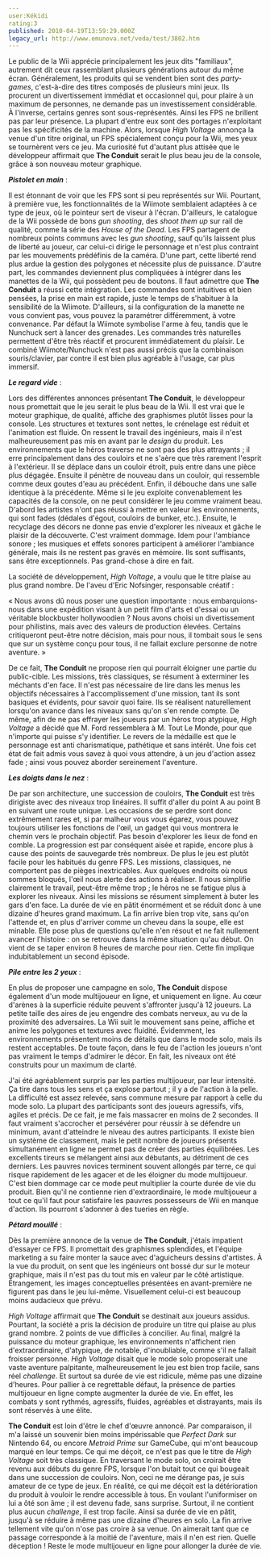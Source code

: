 ```yaml
---
user:Kékidi
rating:3
published: 2010-04-19T13:59:29.000Z
legacy_url: http://www.emunova.net/veda/test/3802.htm
---
```

Le public de la Wii apprécie principalement les jeux dits "familiaux", autrement dit ceux rassemblant plusieurs générations autour du même écran. Généralement, les produits qui se vendent bien sont des _party-games_, c'est-à-dire des titres composés de plusieurs mini jeux. Ils procurent un divertissement immédiat et occasionnel qui, pour plaire à un maximum de personnes, ne demande pas un investissement considérable. À l'inverse, certains genres sont sous-représentés. Ainsi les FPS ne brillent pas par leur présence. La plupart d'entre eux sont des portages n'exploitant pas les spécificités de la machine. Alors, lorsque _High Voltage_ annonça la venue d'un titre original, un FPS spécialement conçu pour la Wii, mes yeux se tournèrent vers ce jeu. Ma curiosité fut d'autant plus attisée que le développeur affirmait que **The Conduit** serait le plus beau jeu de la console, grâce à son nouveau moteur graphique.  

  

_**Pistolet en main**_ :  

Il est étonnant de voir que les FPS sont si peu représentés sur Wii. Pourtant, à première vue, les fonctionnalités de la Wiimote semblaient adaptées à ce type de jeux, où le pointeur sert de viseur à l'écran. D'ailleurs, le catalogue de la Wii possède de bons _gun shooting_, des _shoot them up_ sur rail de qualité, comme la série des _House of the Dead_. Les FPS partagent de nombreux points communs avec les _gun shooting_, sauf qu'ils laissent plus de liberté au joueur, car celui-ci dirige le personnage et n'est plus contraint par les mouvements prédéfinis de la caméra. D'une part, cette liberté rend plus ardue la gestion des polygones et nécessite plus de puissance. D'autre part, les commandes deviennent plus compliquées à intégrer dans les manettes de la Wii, qui possèdent peu de boutons. Il faut admettre que **The Conduit** a réussi cette intégration. Les commandes sont intuitives et bien pensées, la prise en main est rapide, juste le temps de s'habituer à la sensibilité de la Wiimote. D'ailleurs, si la configuration de la manette ne vous convient pas, vous pouvez la paramétrer différemment, à votre convenance. Par défaut la Wiimote symbolise l'arme à feu, tandis que le Nunchuck sert à lancer des grenades. Les commandes très naturelles permettent d'être très réactif et procurent immédiatement du plaisir. Le combiné Wiimote/Nunchuck n'est pas aussi précis que la combinaison souris/clavier, par contre il est bien plus agréable à l'usage, car plus immersif.  

  

_**Le regard vide**_ :  

Lors des différentes annonces présentant **The Conduit**, le développeur nous promettait que le jeu serait le plus beau de la Wii. Il est vrai que le moteur graphique, de qualité, affiche des graphismes plutôt lisses pour la console. Les structures et textures sont nettes, le crénelage est réduit et l'animation est fluide. On ressent le travail des ingénieurs, mais il n'est malheureusement pas mis en avant par le _design_ du produit. Les environnements que le héros traverse ne sont pas des plus attrayants ; il erre principalement dans des couloirs et ne s'aère que très rarement l'esprit à l'extérieur. Il se déplace dans un couloir étroit, puis entre dans une pièce plus dégagée. Ensuite il pénètre de nouveau dans un couloir, qui ressemble comme deux goutes d'eau au précédent. Enfin, il débouche dans une salle identique à la précédente. Même si le jeu exploite convenablement les capacités de la console, on ne peut considérer le jeu comme vraiment beau. D'abord les artistes n'ont pas réussi à mettre en valeur les environnements, qui sont fades (dédales d'égout, couloirs de bunker, etc.). Ensuite, le recyclage des décors ne donne pas envie d'explorer les niveaux et gâche le plaisir de la découverte. C'est vraiment dommage. Idem pour l'ambiance sonore ; les musiques et effets sonores participent à améliorer l'ambiance générale, mais ils ne restent pas gravés en mémoire. Ils sont suffisants, sans être exceptionnels. Pas grand-chose à dire en fait.  

  

La société de développement, _High Voltage_, a voulu que le titre plaise au plus grand nombre. De l'aveu d'Eric Nofsinger, responsable créatif :  

« Nous avons dû nous poser une question importante : nous embarquions-nous dans une expédition visant à un petit film d'arts et d'essai ou un véritable blockbuster hollywoodien ? Nous avons choisi un divertissement pour philistins, mais avec des valeurs de production élevées. Certains critiqueront peut-être notre décision, mais pour nous, il tombait sous le sens que sur un système conçu pour tous, il ne fallait exclure personne de notre aventure. »  

De ce fait, **The Conduit** ne propose rien qui pourrait éloigner une partie du public-cible. Les missions, très classiques, se résument à exterminer les méchants d'en face. Il n'est pas nécessaire de lire dans les menus les objectifs nécessaires à l'accomplissement d'une mission, tant ils sont basiques et évidents, pour savoir quoi faire. Ils se réalisent naturellement lorsqu'on avance dans les niveaux sans qu'on s'en rende compte. De même, afin de ne pas effrayer les joueurs par un héros trop atypique, _High Voltage_ a décidé que M. Ford ressemblera à M. Tout Le Monde, pour que n'importe qui puisse s'y identifier. Le revers de la médaille est que le personnage est anti charismatique, pathétique et sans intérêt. Une fois cet état de fait admis vous savez à quoi vous attendre, à un jeu d'action assez fade ; ainsi vous pouvez aborder sereinement l'aventure.  

  

_**Les doigts dans le nez**_ :  

De par son architecture, une succession de couloirs, **The Conduit** est très dirigiste avec des niveaux trop linéaires. Il suffit d'aller du point A au point B en suivant une route unique. Les occasions de se perdre sont donc extrêmement rares et, si par malheur vous vous égarez, vous pouvez toujours utiliser les fonctions de l'œil, un gadget qui vous montrera le chemin vers le prochain objectif. Pas besoin d'explorer les lieux de fond en comble. La progression est par conséquent aisée et rapide, encore plus à cause des points de sauvegarde très nombreux. De plus le jeu est plutôt facile pour les habitués du genre FPS. Les missions, classiques, ne comportent pas de pièges inextricables. Aux quelques endroits où nous sommes bloqués, l'œil nous alerte des actions à réaliser. Il nous simplifie clairement le travail, peut-être même trop ; le héros ne se fatigue plus à explorer les niveaux. Ainsi les missions se résument simplement à buter les gars d'en face. La durée de vie en pâtit énormément et se réduit donc à une dizaine d'heures grand maximum. La fin arrive bien trop vite, sans qu'on l'attende et, en plus d'arriver comme un cheveu dans la soupe, elle est minable. Elle pose plus de questions qu'elle n'en résout et ne fait nullement avancer l'histoire : on se retrouve dans la même situation qu'au début. On vient de se taper environ 8 heures de marche pour rien. Cette fin implique indubitablement un second épisode.  

  

_**Pile entre les 2 yeux**_ :  

En plus de proposer une campagne en solo, **The Conduit** dispose également d'un mode multijoueur en ligne, et uniquement en ligne. Au cœur d'arènes à la superficie réduite peuvent s'affronter jusqu'à 12 joueurs. La petite taille des aires de jeu engendre des combats nerveux, au vu de la proximité des adversaires. La Wii suit le mouvement sans peine, affiche et anime les polygones et textures avec fluidité. Évidemment, les environnements présentent moins de détails que dans le mode solo, mais ils restent acceptables. De toute façon, dans le feu de l'action les joueurs n'ont pas vraiment le temps d'admirer le décor. En fait, les niveaux ont été construits pour un maximum de clarté.  

  

J'ai été agréablement surpris par les parties multijoueur, par leur intensité. Ça tire dans tous les sens et ça explose partout ; il y a de l'action à la pelle. La difficulté est assez relevée, sans commune mesure par rapport à celle du mode solo. La plupart des participants sont des joueurs agressifs, vifs, agiles et précis. De ce fait, je me fais massacrer en moins de 2 secondes. Il faut vraiment s'accrocher et persévérer pour réussir à se défendre un minimum, avant d'atteindre le niveau des autres participants. Il existe bien un système de classement, mais le petit nombre de joueurs présents simultanément en ligne ne permet pas de créer des parties équilibrées. Les excellents tireurs se mélangent ainsi aux débutants, au détriment de ces derniers. Les pauvres novices terminent souvent allongés par terre, ce qui risque rapidement de les agacer et de les éloigner du mode multijoueur. C'est bien dommage car ce mode peut multiplier la courte durée de vie du produit. Bien qu'il ne contienne rien d'extraordinaire, le mode multijoueur a tout ce qu'il faut pour satisfaire les pauvres possesseurs de Wii en manque d'action. Ils pourront s'adonner à des tueries en règle.  

  

_**Pétard mouillé**_ :  

Dès la première annonce de la venue de **The Conduit**, j'étais impatient d'essayer ce FPS. Il promettait des graphismes splendides, et l'équipe marketing a su faire monter la sauce avec d'aguicheurs dessins d'artistes. À la vue du produit, on sent que les ingénieurs ont bossé dur sur le moteur graphique, mais il n'est pas du tout mis en valeur par le côté artistique. Étrangement, les images conceptuelles présentées en avant-première ne figurent pas dans le jeu lui-même. Visuellement celui-ci est beaucoup moins audacieux que prévu.  

  

_High Voltage_ affirmait que **The Conduit** se destinait aux joueurs assidus. Pourtant, la société a pris la décision de produire un titre qui plaise au plus grand nombre. 2 points de vue difficiles à concilier. Au final, malgré la puissance du moteur graphique, les environnements n'affichent rien d'extraordinaire, d'atypique, de notable, d'inoubliable, comme s'il ne fallait froisser personne. _High Voltage_ disait que le mode solo proposerait une vaste aventure palpitante, malheureusement le jeu est bien trop facile, sans réel _challenge_. Et surtout sa durée de vie est ridicule, même pas une dizaine d'heures. Pour pallier à ce regrettable défaut, la présence de parties multijoueur en ligne compte augmenter la durée de vie. En effet, les combats y sont rythmés, agressifs, fluides, agréables et distrayants, mais ils sont réservés à une élite.  

  

**The Conduit** est loin d'être le chef d'œuvre annoncé. Par comparaison, il m'a laissé un souvenir bien moins impérissable que _Perfect Dark_ sur Nintendo 64, ou encore _Metroid Prime_ sur GameCube, qui m'ont beaucoup marqué en leur temps. Ce qui me déçoit, ce n'est pas que le titre de _High Voltage_ soit très classique. En traversant le mode solo, on croirait être revenu aux débuts du genre FPS, lorsque l'on butait tout ce qui bougeait dans une succession de couloirs. Non, ceci ne me dérange pas, je suis amateur de ce type de jeux. En réalité, ce qui me déçoit est la détérioration du produit à vouloir le rendre accessible à tous. En voulant l'uniformiser on lui a ôté son âme ; il est devenu fade, sans surprise. Surtout, il ne contient plus aucun _challenge_, il est trop facile. Ainsi sa durée de vie en pâtit, jusqu'à se réduire à même pas une dizaine d'heures en solo. La fin arrive tellement vite qu'on n'ose pas croire à sa venue. On aimerait tant que ce passage corresponde à la moitié de l'aventure, mais il n'en est rien. Quelle déception ! Reste le mode multijoueur en ligne pour allonger la durée de vie.